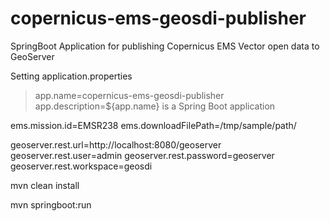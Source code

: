 # copernicus-ems-geosdi-publisher
SpringBoot Application for publishing Copernicus EMS Vector open data to GeoServer

Setting application.properties

>app.name=copernicus-ems-geosdi-publisher
app.description=${app.name} is a Spring Boot application

ems.mission.id=EMSR238
ems.downloadFilePath=/tmp/sample/path/

geoserver.rest.url=http://localhost:8080/geoserver
geoserver.rest.user=admin
geoserver.rest.password=geoserver
geoserver.rest.workspace=geosdi

mvn clean install

mvn springboot:run


